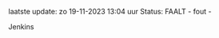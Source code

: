 laatste update: 
zo 19-11-2023 13:04   uur 
Status: FAALT - fout - 
<div class="service R">Jenkins</div>